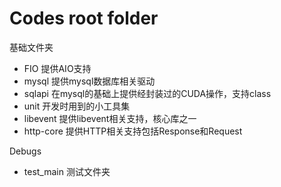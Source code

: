 # Codes root folder

基础文件夹

- FIO 提供AIO支持
- mysql 提供mysql数据库相关驱动
- sqlapi 在mysql的基础上提供经封装过的CUDA操作，支持class
- unit 开发时用到的小工具集
- libevent 提供libevent相关支持，核心库之一
- http-core 提供HTTP相关支持包括Response和Request

Debugs

- test_main 测试文件夹